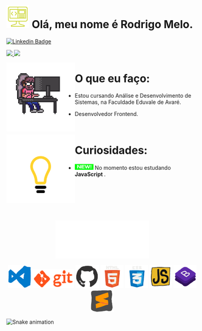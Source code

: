 <h1> <img aling="left" src="https://github.com/Rodrigomelo220/Rodrigomelo220/blob/main/.github/images/pc2.gif" alt="PC" height="60"/> Olá, meu nome é Rodrigo Melo. </h1>

[![Linkedin Badge](https://img.shields.io/badge/-LinkedIn-blue?style=flat-square&logo=Linkedin&logoColor=white&link=https://www.linkedin.com/in/rodrigo-melo-313a87142)](https://www.linkedin.com/in/rodrigo-melo-313a87142)
 
<div>
  <a align="center" href="https://github.com/Rodrigomelo220">
    <img height="160em" src="https://github-readme-stats.vercel.app/api?username=Rodrigomelo220&show_icons=true&theme=dracula&include_all_commits=true&count_private=true"/>
    <img height="160em" src="https://github-readme-stats.vercel.app/api/top-langs/?username=Rodrigomelo220&layout=compact&langs_count=7&theme=dracula"/>
  </a>
</div>

 <img align="left" src="https://github.com/Rodrigomelo220/Rodrigomelo220/blob/main/.github/images/dev.gif" alt="Dev" height="180"/> <h1>O que eu faço:</h1>

- Estou cursando Análise e Desenvolvimento de Sistemas, na Faculdade Eduvale de Avaré.

- Desenvolvedor Frontend.

</br>

<img align="left" src="https://github.com/Rodrigomelo220/Rodrigomelo220/blob/main/.github/images/lampada.gif" alt="pcPixel" height="180"/> <h1> Curiosidades: </h1>

- <img src="https://github.com/Rodrigomelo220/Rodrigomelo220/blob/main/.github/images/new.gif" alt="New" height="15"/> No momento estou estudando <strong> JavaScript </strong>.

<br>
<br>
<br>
<br>

<br>
 
 <p align="center">
 <img src="https://github.com/Rodrigomelo220/Rodrigomelo220/blob/main/.github/images/developer.gif" alt="Developer" height="100"/>
</p>

<p align="center">
 <img src="https://github.com/Rodrigomelo220/Rodrigomelo220/blob/main/.github/images/vsCode.gif" alt="VSCode" height="60"/>
 <img src="https://github.com/Rodrigomelo220/Rodrigomelo220/blob/main/.github/images/git.gif" alt="Git" height="50"/>
 <img src="https://github.com/Rodrigomelo220/Rodrigomelo220/blob/main/.github/images/github.gif" alt="Github" height="60"/>
 <img src="https://github.com/Rodrigomelo220/Rodrigomelo220/blob/main/.github/images/html-5.gif" alt="HTML" height="60"/>
 <img src="https://github.com/Rodrigomelo220/Rodrigomelo220/blob/main/.github/images/css3.gif" alt="CSS" height="60"/>
 <img src="https://github.com/Rodrigomelo220/Rodrigomelo220/blob/main/.github/images/js.gif" alt="Javascript" height="60"/>
 <img src="https://github.com/Rodrigomelo220/Rodrigomelo220/blob/main/.github/images/bootstrap.gif" alt="Bootstrap" height="60"/>
 <img src="https://github.com/Rodrigomelo220/Rodrigomelo220/blob/main/.github/images/sublime.gif" alt="Sublime" height="60"/>
 </p>
  
  <a href="https://github.com/Rodrigomelo220/rafaballerini/blob/output/github-contribution-grid-snake.svg"><a>
  
 ![Snake animation](https://github.com/Rodrigomelo220/rafaballerini/blob/output/github-contribution-grid-snake.svg)
